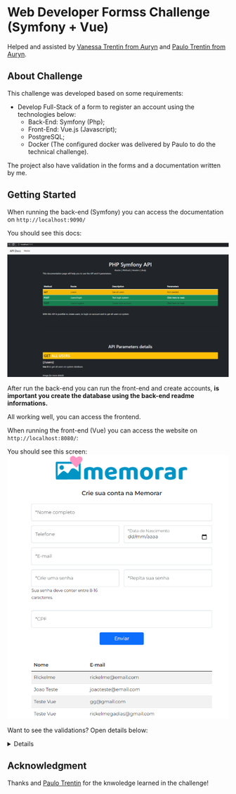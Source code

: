 # Web Developer Formss Challenge (Symfony + Vue)
Helped and assisted by [Vanessa Trentin from Auryn](https://github.com/vanessatrentin) and [Paulo Trentin from Auryn](https://github.com/paulopmt1).

## About Challenge

This challenge was developed based on some requirements:
- Develop Full-Stack of a form to register an account using the technologies below:
  - Back-End: Symfony (Php);
  - Front-End: Vue.js (Javascript);
  - PostgreSQL;
  - Docker (The configured docker was delivered by Paulo to do the technical challenge).

The project also have validation in the forms and a documentation written by me.

## Getting Started

When running the back-end (Symfony) you can access the documentation on `http://localhost:9090/`

You should see this docs:

![Documentation](./Images/app_symfony_docs.png)

After run the back-end you can run the front-end and create accounts, **is important you create the database using the back-end readme informations.**

All working well, you can access the frontend.

When running the front-end (Vue) you can access the website on `http://localhost:8080/`:

You should see this screen:
<img src="./Images/front_vue_forms.png" />

Want to see the validations? Open details below:

<details>
<img src="./Images/front_vue_forms_incorrect.png" />
</details>

## Acknowledgment

<p>Thanks <a href="https://github.com/vanessatrentin"></a> and <a href="https://github.com/paulopmt1">Paulo Trentin</a> for the knwoledge learned in the challenge!</p>
